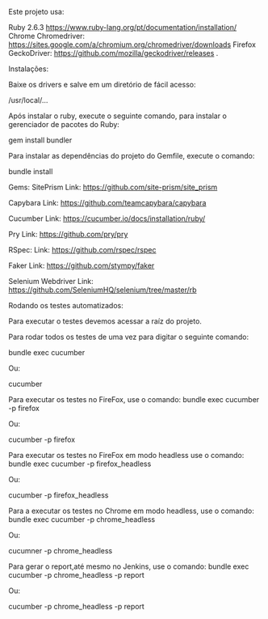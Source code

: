 Este projeto usa:

Ruby  2.6.3 https://www.ruby-lang.org/pt/documentation/installation/
Chrome
Chromedriver: https://sites.google.com/a/chromium.org/chromedriver/downloads
Firefox
GeckoDriver: https://github.com/mozilla/geckodriver/releases .

Instalações:

Baixe os drivers e salve em um diretório de fácil acesso:

/usr/local/...

Após instalar o ruby, execute o seguinte comando, para instalar o gerenciador de pacotes do Ruby:

gem install bundler

Para instalar as dependências do projeto do Gemfile, execute o comando:

bundle install

Gems:
SitePrism
Link: https://github.com/site-prism/site_prism

Capybara
Link: https://github.com/teamcapybara/capybara

Cucumber
Link: https://cucumber.io/docs/installation/ruby/

Pry
Link: https://github.com/pry/pry

RSpec:
Link: https://github.com/rspec/rspec

Faker
Link: https://github.com/stympy/faker

Selenium Webdriver
Link: https://github.com/SeleniumHQ/selenium/tree/master/rb

Rodando os testes automatizados:

Para executar o testes devemos acessar a raíz do projeto.

Para rodar todos os testes de uma vez para digitar o seguinte comando:

bundle exec cucumber

Ou:

cucumber

Para executar os testes no FireFox, use o comando:
bundle exec cucumber -p firefox

Ou:

cucumber -p firefox

Para executar os testes no FireFox em modo headless use o comando:
bundle exec cucumber -p firefox_headless

Ou:

cucumber -p firefox_headless

Para a executar os testes no Chrome em modo headless, use o comando:
bundle exec cucumber -p chrome_headless

Ou:

cucumner -p chrome_headless

Para gerar o report,até mesmo no Jenkins, use o comando:
bundle exec cucumber -p chrome_headless -p report

Ou:

cucumber -p chrome_headless -p report

